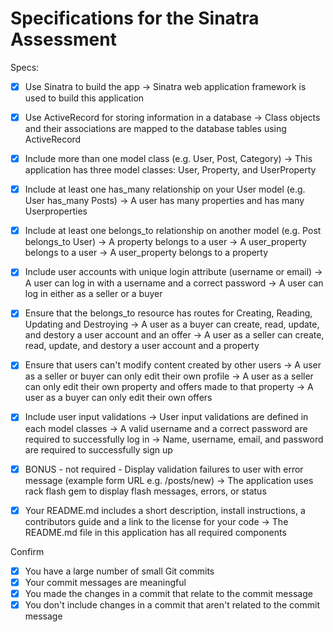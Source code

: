 # Specifications for the Sinatra Assessment

Specs:
- [x] Use Sinatra to build the app
    -> Sinatra web application framework is used to build this application

- [x] Use ActiveRecord for storing information in a database
    -> Class objects and their associations are mapped to the database tables using ActiveRecord

- [x] Include more than one model class (e.g. User, Post, Category)
    -> This application has three model classes: User, Property, and UserProperty

- [x] Include at least one has_many relationship on your User model (e.g. User has_many Posts)
    -> A user has many properties and has many Userproperties

- [x] Include at least one belongs_to relationship on another model (e.g. Post belongs_to User)
    -> A property belongs to a user
    -> A user_property belongs to a user
    -> A user_property belongs to a property

- [x] Include user accounts with unique login attribute (username or email)
    -> A user can log in with a username and a correct password
    -> A user can log in either as a seller or a buyer

- [x] Ensure that the belongs_to resource has routes for Creating, Reading, Updating and Destroying
    -> A user as a buyer can create, read, update, and destory a user account and an offer
    -> A user as a seller can create, read, update, and destory a user account and a property

- [x] Ensure that users can't modify content created by other users
    -> A user as a seller or buyer can only edit their own profile
    -> A user as a seller can only edit their own property and offers made to that property
    -> A user as a buyer can only edit their own offers

- [x] Include user input validations
    -> User input validations are defined in each model classes
    -> A valid username and a correct password are required to successfully log in
    -> Name, username, email, and password are required to successfully sign up

- [x] BONUS - not required - Display validation failures to user with error message (example form URL e.g. /posts/new)
    -> The application uses rack flash gem to display flash messages, errors, or status

- [x] Your README.md includes a short description, install instructions, a contributors guide and a link to the license for your code
    -> The README.md file in this application has all required components

Confirm
- [x] You have a large number of small Git commits
- [x] Your commit messages are meaningful
- [x] You made the changes in a commit that relate to the commit message
- [x] You don't include changes in a commit that aren't related to the commit message
